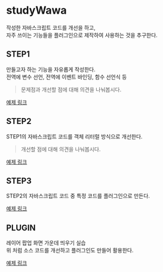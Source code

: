 # studyWawa
작성한 자바스크립트 코드를 개선을 하고,  
자주 쓰이는 기능들을 플러그인으로 제작하여 사용하는 것을 추구한다.

## STEP1
만들고자 하는 기능을 자유롭게 작성한다.  
전역에 변수 선언, 전역에 이벤트 바인딩, 함수 선언식 등  
> 문제점과 개선할 점에 대해 의견을 나눠봅시다.

[예제 링크](https://hanjins.github.io/studyWawa/example1.html)

## STEP2
STEP1의 자바스크립트 코드를 객체 리터럴 방식으로 개선한다.  
> 개선할 점에 대해 의견을 나눠봅시다.

[예제 링크](https://hanjins.github.io/studyWawa/example2.html)

## STEP3
STEP2의 자바스크립트 코드 중 특정 코드를 플러그인으로 만든다.  

[예제 링크](https://hanjins.github.io/studyWawa/example3.html)

## PLUGIN
레이어 팝업 화면 가운데 띄우기 실습  
위 처럼 소스 코드를 개선하고 플러그인도 만들어 활용한다.

[예제 링크](https://hanjins.github.io/studyWawa/example4.html)